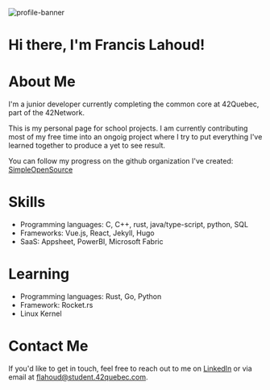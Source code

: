 ![profile-banner](github-header-image.png)
# Hi there, I'm Francis Lahoud!

# About Me
I'm a junior developer currently completing the common core at 42Quebec, part of the 42Network.

This is my personal page for school projects. I am currently contributing most of my free time into an ongoig project where I try to put everything I've learned together to produce a yet to see result.

You can follow my progress on the github organization I've created: [SimpleOpenSource](https://github.com/SimpleOpenSource)

# Skills
- Programming languages: C, C++, rust, java/type-script, python, SQL
- Frameworks: Vue.js, React, Jekyll, Hugo
- SaaS: Appsheet, PowerBI, Microsoft Fabric

# Learning
- Programming languages: Rust, Go, Python
- Framework: Rocket.rs
- Linux Kernel

# Contact Me
If you'd like to get in touch, feel free to reach out to me on [LinkedIn](https://www.linkedin.com/in/francis-lah) or via email at flahoud@student.42quebec.com.
